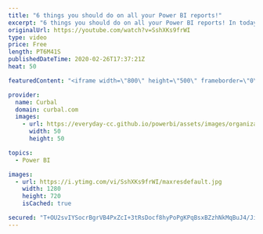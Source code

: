```yaml
---
title: "6 things you should do on all your Power BI reports!"
excerpt: "6 things you should do on all your Power BI reports! In today's video, I am going to show you 6 things you should do to make your reports easy to use and discover. What are your tips?  Here you can download all the pbix files: https://curbal.com/donwload-center  SUBSCRIBE to learn more about Power and"
originalUrl: https://youtube.com/watch?v=SshXKs9frWI
type: video
price: Free
length: PT6M41S
publishedDateTime: 2020-02-26T17:37:21Z
heat: 50

featuredContent: "<iframe width=\"800\" height=\"500\" frameborder=\"0\" src=\"https://www.youtube.com/embed/SshXKs9frWI\" allow=\"accelerometer; autoplay; encrypted-media; gyroscope; picture-in-picture\" allowfullscreen></iframe>"

provider:
  name: Curbal
  domain: curbal.com
  images:
    - url: https://everyday-cc.github.io/powerbi/assets/images/organizations/curbal.com-50x50.jpg
      width: 50
      height: 50

topics:
  - Power BI

images:
  - url: https://i.ytimg.com/vi/SshXKs9frWI/maxresdefault.jpg
    width: 1280
    height: 720
    isCached: true

secured: "T+OU2svIYSocrBgrVB4PxZcI+3tRsDocf8hyPoPgKPqBsxBZzhNkMqBuJ4/JiBrTSRyAh5n9J0tj/Wt3qdgJ3c3C+kL5B66zyHm+Arkafu03pX8mURnH1dbV+DwY3QuElxe/b4/3uZOguYJbpRLM0lmO+eR0PmA0tMwC5noTeglBlIZExbhMW5T18XB9QVZDsXDRd0Ed2bH3c4t5cD/7Wdu4QmGrJYyOp8MRYxSZIEiMBSwx+dqOak3PzwQTfkMvFSizhlTT1JS/N7tuzxfiGXymQDBuzH64khskp4vqani5sbcxSmGTnXyqlAkP7d/1B0HPWRjjHUxMu5vVKhJcTsmvrc07edBTg1QaK2n3LCKF0xIwq8tlhUPWcLZ+6h+IYVJODpR3r9BNUEk5PKcXmnTZul4ZCvQce2CfQlRTYH0=;SMZrfNbJEnRhucIiLHMkuA=="
---
```



